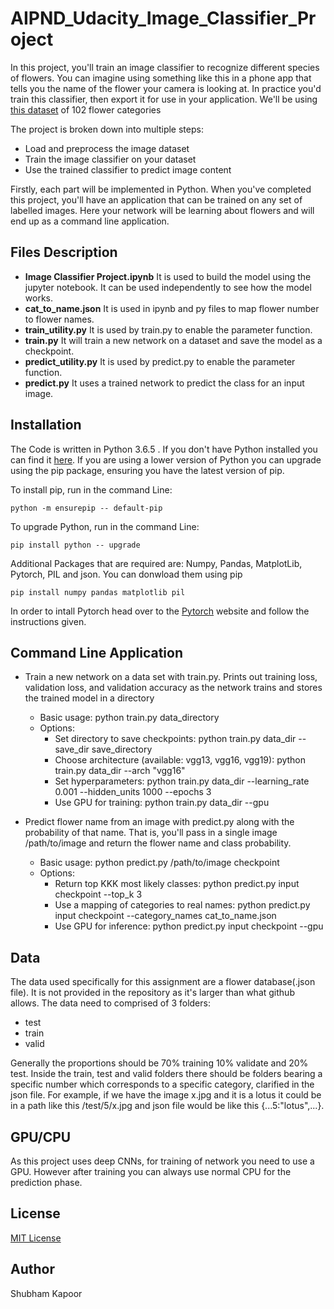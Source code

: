 # AIPND_Udacity_Image_Classifier_Project
In this project, you'll train an image classifier to recognize different species of flowers. You can imagine using something like this in a phone app that tells you the name of the flower your camera is looking at. In practice you'd train this classifier, then export it for use in your application. We'll be using [this dataset](http://www.robots.ox.ac.uk/~vgg/data/flowers/102/index.html) of 102 flower categories

The project is broken down into multiple steps:
- Load and preprocess the image dataset
- Train the image classifier on your dataset
- Use the trained classifier to predict image content

Firstly, each part will be implemented in Python. When you've completed this project, you'll have an application that can be trained on any set of labelled images. Here your network will be learning about flowers and will end up as a command line application.

## Files Description

- **Image Classifier Project.ipynb** It is used to build the model using the jupyter notebook. It can be used independently to see how the model works.
- **cat_to_name.json** It is used in ipynb and py files to map flower number to flower names.
- **train_utility.py** It is used by train.py to enable the parameter function.
- **train.py** It will train a new network on a dataset and save the model as a checkpoint.
- **predict_utility.py** It is used by predict.py to enable the parameter function.
- **predict.py** It uses a trained network to predict the class for an input image.

## Installation
The Code is written in Python 3.6.5 . If you don't have Python installed you can find it [here](https://www.python.org/downloads/).
If you are using a lower version of Python you can upgrade using the pip package, ensuring you have the latest version of pip.

To install pip, run in the command Line:

`python -m ensurepip -- default-pip`

To upgrade Python, run in the command Line:

`pip install python -- upgrade`

Additional Packages that are required are: Numpy, Pandas, MatplotLib, Pytorch, PIL and json. You can donwload them using pip

`pip install numpy pandas matplotlib pil`

In order to intall Pytorch head over to the [Pytorch](https://pytorch.org/get-started/locally/) website and follow the instructions given.

## Command Line Application
- Train a new network on a data set with train.py. Prints out training loss, validation loss, and validation accuracy as the network trains and stores the trained model in a directory
  * Basic usage: python train.py data_directory
  * Options:
    - Set directory to save checkpoints: python train.py data_dir --save_dir save_directory
    - Choose architecture (available: vgg13, vgg16, vgg19): python train.py data_dir --arch "vgg16"
    - Set hyperparameters: python train.py data_dir --learning_rate 0.001 --hidden_units 1000 --epochs 3
    - Use GPU for training: python train.py data_dir --gpu

- Predict flower name from an image with predict.py along with the probability of that name. That is, you'll pass in a single image /path/to/image and return the flower name and class probability.
  * Basic usage: python predict.py /path/to/image checkpoint
  * Options:
    - Return top KKK most likely classes: python predict.py input checkpoint --top_k 3
    - Use a mapping of categories to real names: python predict.py input checkpoint --category_names cat_to_name.json
    - Use GPU for inference: python predict.py input checkpoint --gpu
    
## Data
The data used specifically for this assignment are a flower database(.json file). It is not provided in the repository as it's larger than what github allows.
The data need to comprised of 3 folders:
- test
- train
- valid

Generally the proportions should be 70% training 10% validate and 20% test.
Inside the train, test and valid folders there should be folders bearing a specific number which corresponds to a specific category, clarified in the json file. For example, if we have the image x.jpg and it is a lotus it could be in a path like this /test/5/x.jpg and json file would be like this {...5:"lotus",...}.

## GPU/CPU

As this project uses deep CNNs, for training of network you need to use a GPU. However after training you can always use normal CPU for the prediction phase.

## License
[MIT License](https://github.com/imshubhamkapoor/AIPND_Udacity_Image_Classifier_Project/blob/master/LICENSE)

## Author
Shubham Kapoor
